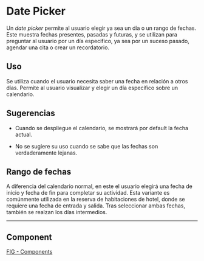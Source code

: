 # Date Picker

Un _date picker_ permite al usuario elegir ya sea un día o un rango de fechas. Este muestra fechas presentes, pasadas y futuras, y se utilizan para preguntar al usuario por un día especifico, ya sea por un suceso pasado, agendar una cita o crear un recordatorio.

## Uso

Se utiliza cuando el usuario necesita saber una fecha en relación a otros días. Permite al usuario visualizar y elegir un día específico sobre un calendario.

## Sugerencias

-   Cuando se despliegue el calendario, se mostrará por default la fecha actual. 
    
-   No se sugiere su uso cuando se sabe que las fechas son verdaderamente lejanas.
    

## Rango de fechas

A diferencia del calendario normal, en este el usuario elegirá una fecha de inicio y fecha de fin para completar su actividad. Esta variante es comúnmente utilizada en la reserva de habitaciones de hotel, donde se requiere una fecha de entrada y salida. Tras seleccionar ambas fechas, también se realzan los días intermedios.

---

## Component

[FIG - Components](https://www.figma.com/file/adTpzuue9VJyGt5D6bb45F/FIG---Components?node-id=2521%3A4858)